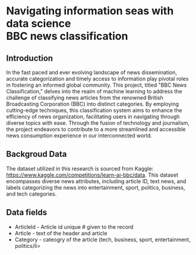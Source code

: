 # Navigating information seas with data science <BR> BBC news classification

## Introduction

In the fast paced and ever evolving landscape of news dissemination, accurate categorization and timely access to information play pivotal roles in fostering an informed global community. This project, titled "BBC News Classification," delves into the realm of machine learning to address the challenge of classifying news articles from the renowned British Broadcasting Corporation (BBC) into distinct categories. By employing cutting-edge techniques, this classification system aims to enhance the efficiency of news organization, facilitating users in navigating through diverse topics with ease. Through the fusion of technology and journalism, the project endeavors to contribute to a more streamlined and accessible news consumption experience in our interconnected world.

## Backgroud Data
The dataset utilized in this research is sourced from Kaggle: https://www.kaggle.com/competitions/learn-ai-bbc/data. 
This dataset encompasses diverse news attributes, including article ID, text news, and labels categorizing the news into entertainment, sport, politics, business, and tech categories.

## Data fields
* ArticleId - Article id unique # given to the record
* Article - text of the header and article
* Category - cateogry of the article (tech, business, sport, entertainment, politics/li>
